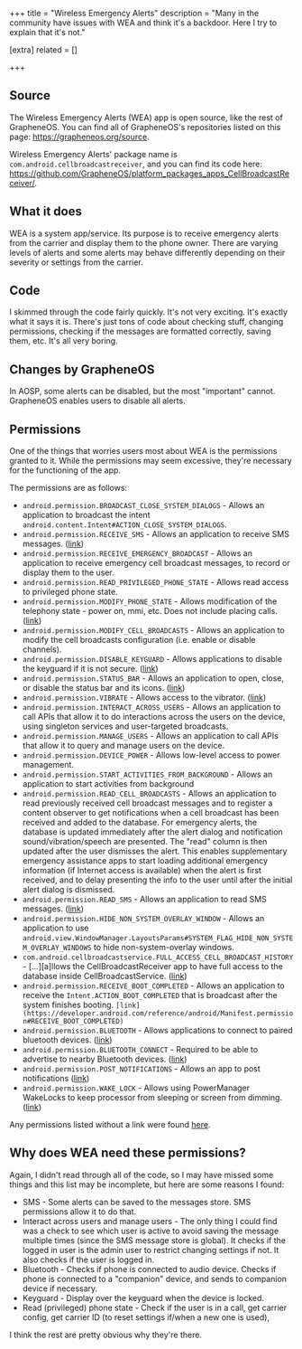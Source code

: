 +++
title = "Wireless Emergency Alerts"
description = "Many in the community have issues with WEA and think it's a backdoor. Here I try to explain that it's not."

[extra]
related = []

+++
## Source
The Wireless Emergency Alerts (WEA) app is open source, like the rest of GrapheneOS. You can find all of GrapheneOS's repositories listed on this page: https://grapheneos.org/source.

Wireless Emergency Alerts' package name is `com.android.cellbroadcastreceiver`, and you can find its code here: https://github.com/GrapheneOS/platform_packages_apps_CellBroadcastReceiver/.

## What it does
WEA is a system app/service. Its purpose is to receive emergency alerts from the carrier and display them to the phone owner. There are varying levels of alerts and some alerts may behave differently depending on their severity or settings from the carrier.

## Code
I skimmed through the code fairly quickly. It's not very exciting. It's exactly what it says it is. There's just tons of code about checking stuff, changing permissions, checking if the messages are formatted correctly, saving them, etc. It's all very boring.

## Changes by GrapheneOS
In AOSP, some alerts can be disabled, but the most "important" cannot. GrapheneOS enables users to disable all alerts.

## Permissions
One of the things that worries users most about WEA is the permissions granted to it. While the permissions may seem excessive, they're necessary for the functioning of the app.

The permissions are as follows:

- `android.permission.BROADCAST_CLOSE_SYSTEM_DIALOGS` - Allows an application to broadcast the intent `android.content.Intent#ACTION_CLOSE_SYSTEM_DIALOGS`.
- `android.permission.RECEIVE_SMS` - Allows an application to receive SMS messages. ([link](https://developer.android.com/reference/android/Manifest.permission#RECEIVE_SMS))
- `android.permission.RECEIVE_EMERGENCY_BROADCAST` - Allows an application to receive emergency cell broadcast messages, to record or display them to the user.
- `android.permission.READ_PRIVILEGED_PHONE_STATE` - Allows read access to privileged phone state.
- `android.permission.MODIFY_PHONE_STATE` - Allows modification of the telephony state - power on, mmi, etc. Does not include placing calls. ([link](https://developer.android.com/reference/android/Manifest.permission#MODIFY_PHONE_STATE))
- `android.permission.MODIFY_CELL_BROADCASTS` - Allows an application to modify the cell broadcasts configuration (i.e. enable or disable channels).
- `android.permission.DISABLE_KEYGUARD` - Allows applications to disable the keyguard if it is not secure. ([link](https://developer.android.com/reference/android/Manifest.permission#DISABLE_KEYGUARD))
- `android.permission.STATUS_BAR` - Allows an application to open, close, or disable the status bar and its icons. ([link](https://developer.android.com/reference/android/Manifest.permission#STATUS_BAR))
- `android.permission.VIBRATE` - Allows access to the vibrator. ([link](https://developer.android.com/reference/android/Manifest.permission#VIBRATE))
- `android.permission.INTERACT_ACROSS_USERS` - Allows an application to call APIs that allow it to do interactions across the users on the device, using singleton services and user-targeted broadcasts.
- `android.permission.MANAGE_USERS` - Allows an application to call APIs that allow it to query and manage users on the device.
- `android.permission.DEVICE_POWER` - Allows low-level access to power management.
- `android.permission.START_ACTIVITIES_FROM_BACKGROUND` - Allows an application to start activities from background
- `android.permission.READ_CELL_BROADCASTS` - Allows an application to read previously received cell broadcast messages and to register a content observer to get notifications when a cell broadcast has been received and added to the database. For emergency alerts, the database is updated immediately after the alert dialog and notification sound/vibration/speech are presented. The "read" column is then updated after the user dismisses the alert. This enables supplementary emergency assistance apps to start loading additional emergency information (if Internet access is available) when the alert is first received, and to delay presenting the info to the user until after the initial alert dialog is dismissed.
- `android.permission.READ_SMS` - Allows an application to read SMS messages. ([link](https://developer.android.com/reference/android/Manifest.permission#READ_SMS))
- `android.permission.HIDE_NON_SYSTEM_OVERLAY_WINDOW` - Allows an application to use `android.view.WindowManager.LayoutsParams#SYSTEM_FLAG_HIDE_NON_SYSTEM_OVERLAY_WINDOWS` to hide non-system-overlay windows.
- `com.android.cellbroadcastservice.FULL_ACCESS_CELL_BROADCAST_HISTORY` - [...][a]llows the CellBroadcastReceiver app to have full access to the database inside CellBroadcastService. ([link](https://source.android.com/docs/core/ota/modular-system/cellbroadcast#permission-config))
- `android.permission.RECEIVE_BOOT_COMPLETED` - Allows an application to receive the `Intent.ACTION_BOOT_COMPLETED` that is broadcast after the system finishes booting. `[link](https://developer.android.com/reference/android/Manifest.permission#RECEIVE_BOOT_COMPLETED)`
- `android.permission.BLUETOOTH` - Allows applications to connect to paired bluetooth devices. ([link](https://developer.android.com/reference/android/Manifest.permission#BLUETOOTH))
- `android.permission.BLUETOOTH_CONNECT` - Required to be able to advertise to nearby Bluetooth devices. ([link](https://developer.android.com/reference/android/Manifest.permission#BLUETOOTH_CONNECT))
- `android.permission.POST_NOTIFICATIONS` - Allows an app to post notifications ([link](https://developer.android.com/reference/android/Manifest.permission#POST_NOTIFICATIONS))
- `android.permission.WAKE_LOCK` - Allows using PowerManager WakeLocks to keep processor from sleeping or screen from dimming. ([link](https://developer.android.com/reference/android/Manifest.permission#WAKE_LOCK))

Any permissions listed without a link were found [here](https://github.com/GrapheneOS/platform_frameworks_base/blob/14/core/res/AndroidManifest.xml).

## Why does WEA need these permissions?
Again, I didn't read through all of the code, so I may have missed some things and this list may be incomplete, but here are some reasons I found:

- SMS - Some alerts can be saved to the messages store. SMS permissions allow it to do that.
- Interact across users and manage users - The only thing I could find was a check to see which user is active to avoid saving the message multiple times (since the SMS message store is global). It checks if the logged in user is the admin user to restrict changing settings if not. It also checks if the user is logged in.
- Bluetooth - Checks if phone is connected to audio device. Checks if phone is connected to a "companion" device, and sends to companion device if necessary.
- Keyguard - Display over the keyguard when the device is locked.
- Read (privileged) phone state - Check if the user is in a call, get carrier config, get carrier ID (to reset settings if/when a new one is used), 

I think the rest are pretty obvious why they're there.